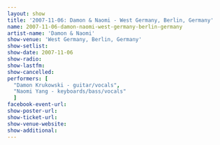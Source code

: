 ```yaml
---
layout: show
title: '2007-11-06: Damon & Naomi - West Germany, Berlin, Germany'
name: 2007-11-06-damon-naomi-west-germany-berlin-germany
artist-name: 'Damon & Naomi'
show-venue: 'West Germany, Berlin, Germany'
show-setlist: 
show-date: 2007-11-06
show-radio: 
show-lastfm: 
show-cancelled: 
performers: [
  "Damon Krukowski - guitar/vocals",
  "Naomi Yang - keyboards/bass/vocals"
  ]
facebook-event-url: 
show-poster-url: 
show-ticket-url: 
show-venue-website: 
show-additional: 
---
```


